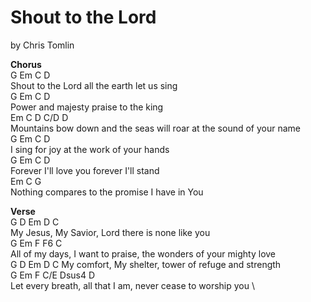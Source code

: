 # Shout to the Lord

by Chris Tomlin

**Chorus** \
G             Em           C           D \
Shout to the Lord all the earth let us sing \
G         Em       C             D \
Power and majesty praise to the king \
Em                          C                    D     C/D     D \
Mountains bow down and the seas will roar at the sound of your name \
G           Em        C             D \
I sing for joy at the work of your hands \
G             Em         C           D \
Forever I'll love you forever I'll stand \
Em                        C                G \
Nothing compares to the promise I have in You
 
 
**Verse** \
G         D           Em            D         C \
 My Jesus, My Savior, Lord there is none like you \
           G                Em                        F   F6 C \
All of my days, I want to praise, the wonders of your mighty love \
G           D            Em        D            C
 My comfort, My shelter, tower of refuge and strength \
            G                Em                 F  C/E  Dsus4 D \
Let every breath, all that I am, never cease to worship you \
